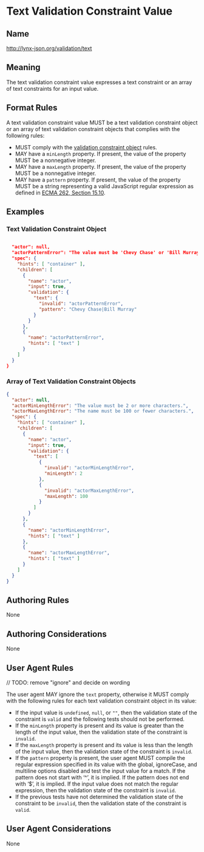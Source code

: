 # Text Validation Constraint Value

## Name

http://lynx-json.org/validation/text

## Meaning

The text validation constraint value expresses a text constraint or an array of text constraints for an input value.

## Format Rules

A text validation constraint value MUST be a text validation constraint object or an array of text validation constraint objects that complies with the following rules:

- MUST comply with the [validation constraint object](#validation-constraint-object) rules.
- MAY have a `minLength` property. If present, the value of the property MUST be a nonnegative integer.
- MAY have a `maxLength` property. If present, the value of the property MUST be a nonnegative integer.
- MAY have a `pattern` property. If present, the value of the property MUST be a string representing a valid JavaScript regular expression as defined in [ECMA 262, Section 15.10](#ecma-262).

## Examples

### Text Validation Constraint Object

```json

  "actor": null,
  "actorPatternError": "The value must be 'Chevy Chase' or 'Bill Murray'.",
  "spec": {
    "hints": [ "container" ],
    "children": [
      {
        "name": "actor",
        "input": true,
        "validation": {
          "text": {
            "invalid": "actorPatternError",
            "pattern": "Chevy Chase|Bill Murray"
          }
        }
      },
      {
        "name": "actorPatternError",
        "hints": [ "text" ]
      }
    ]
  }
}
```

### Array of Text Validation Constraint Objects

```json
{
  "actor": null,
  "actorMinLengthError": "The value must be 2 or more characters.",
  "actorMaxLengthError": "The name must be 100 or fewer characters.",
  "spec": {
    "hints": [ "container" ],
    "children": [
      {
        "name": "actor",
        "input": true,
        "validation": {
          "text": [
            {
              "invalid": "actorMinLengthError",
              "minLength": 2
            },
            {
              "invalid": "actorMaxLengthError",
              "maxLength": 100
            }
          ]
        }
      },
      {
        "name": "actorMinLengthError",
        "hints": [ "text" ]
      },
      {
        "name": "actorMaxLengthError",
        "hints": [ "text" ]
      }
    ]
  }
}
```

## Authoring Rules

None

## Authoring Considerations

None

## User Agent Rules

// TODO: remove "ignore" and decide on wording

The user agent MAY ignore the `text` property, otherwise it MUST comply with the following rules for each text validation constraint object in its value:

- If the input value is `undefined`, `null`, or `""`, then the validation state of the constraint is `valid` and the following tests should not be performed.
- If the `minLength` property is present and its value is greater than the length of the input value, then the validation state of the constraint is `invalid`.
- If the `maxLength` property is present and its value is less than the length of the input value, then the validation state of the constraint is `invalid`.
- If the `pattern` property is present, the user agent MUST compile the regular expression specified in its value with the global, ignoreCase, and multiline options disabled and test the input value for a match. If the pattern does not start with ‘^’, it is implied. If the pattern does not end with ‘$’, it is implied. If the input value does not match the regular expression, then the validation state of the constraint is `invalid`.
- If the previous tests have not determined the validation state of the constraint to be `invalid`, then the validation state of the constraint is `valid`.

## User Agent Considerations

None

